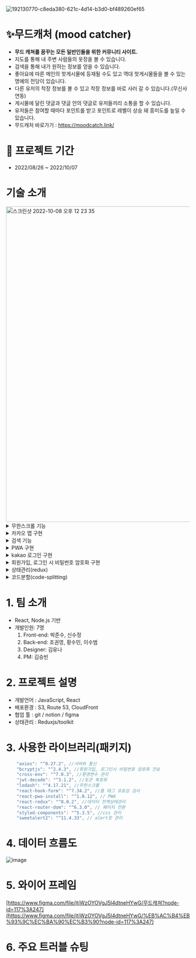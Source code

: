 ![192130770-c8eda380-621c-4d14-b3d0-bf489260ef65](https://user-images.githubusercontent.com/109053875/194685680-415a896c-197c-4c19-bf17-9c96970c2477.png)

# ✨무드캐처 (mood catcher)

- **무드 캐쳐를 꿈꾸는 모든 일반인들을 위한 커뮤니티 사이트.**
- 지도를 통해 내 주변 사람들의 옷장을 볼 수 있습니다.
- 검색을 통해 내가 원하는 정보를 얻을 수 있습니다.
- 좋아요에 따른 메인의 핫게시물에 등재될 수도 있고 역대 핫게시물들을 볼 수 있는 명예의 전당이 있습니다.
- 다른 유저의 착장 정보를 볼 수 있고 착장 정보를 바로 사러 갈 수 있습니다.(무신사 연동)
- 게시물에 달린 댓글과 댓글 안의 댓글로 유저들끼리 소통을 할 수 있습니다.
- 유저들은 참여할 때마다 포인트를 받고 포인트로 레벨이 상승 돼 흥미도를 높일 수 있습니다.
- 무드캐처 바로가기 : https://moodcatch.link/

# 📆 프로젝트 기간

- 2022/08/26 ~ 2022/10/07

 
 # 기술 소개
<img width="862" alt="스크린샷 2022-10-08 오후 12 23 35" src="https://user-images.githubusercontent.com/109053875/194685724-265a98a0-3364-4161-a80f-e0260f67a955.png">

<details>
<summary>무한스크롤 기능</summary>
<div markdown="1">       
 <img width="462" alt="ezgif com-gif-maker" src="https://user-images.githubusercontent.com/109053875/194686473-4b3779de-3c45-4d6c-8f60-5964f6079487.gif">
 <img width="462" alt="code" src="https://user-images.githubusercontent.com/109053875/194686572-fd606a7e-1e00-45af-be04-6cb70be1237d.png">

 - lodash 라이브러리의 throttle을 이용하여 동일 이벤트가 반복적으로 시행되는 경우, 
  이벤트의 실제 반복 주기와 상관 없이 임의로 설정한 일정 시간 간격으로 실행하게 하여 함수호출의 빈도를 감소시킴
</div>
</details>

<details>
<summary>카카오 맵 구현</summary>
<div markdown="1">       
<img width="428" alt="스크린샷 2022-10-08 오후 1 03 05" src="https://user-images.githubusercontent.com/109053875/194687298-5e235fc6-0dda-427c-95b2-b22481865c79.png">

😎😎

</div>
</details>
</details>

<details>
<summary>검색 기능</summary>
<div markdown="1">       
<img width="423" alt="스크린샷 2022-10-08 오후 12 49 50" src="https://user-images.githubusercontent.com/109053875/194686831-c3898fd8-1e18-4ab2-b066-138533e56c7d.png">
<img width="511" alt="스크린샷 2022-10-08 오후 12 49 38" src="https://user-images.githubusercontent.com/109053875/194686845-43056546-0767-49a3-a491-03cf81035de5.png">
 
- url로 keyword와 sort를 넘겨주어 검색하는 방식
- 검색 결과 페이지에서 재검색을 했을 경우 state를 변경시켜 재렌더링 함
</div>
</details>

<details>
<summary>PWA 구현</summary>
<div markdown="1">      
<img width="425" alt="스크린샷 2022-10-08 오후 12 52 04" src="https://user-images.githubusercontent.com/109053875/194687010-8ad189d2-2db7-4fb3-b101-3a1d8755d93f.png">


😎😎

</div>
</details>
<details>
<summary>kakao 로그인 구현</summary>
<div markdown="1">       
<img width="425" alt="카카오" src="https://user-images.githubusercontent.com/109053875/194687017-ec056e3a-b91e-4e9c-869c-cbcbe21de44f.png">
<img width="1269" alt="스크린샷 2022-10-08 오후 12 56 10" src="https://user-images.githubusercontent.com/109053875/194687063-27ce6d13-3cc7-4055-9750-63f08fae3925.png">
 
- 카카오 개발자 페이지에서 닉네임/성별 창으로 토큰을 url로 주어 리다리엑트 하는 방식

</div>
</details>
<details>
<summary>회원가입, 로그인 시 비밀번호 암호화 구현</summary>
<div markdown="1">       
<img width="589" alt="스크린샷 2022-10-08 오후 12 59 13" src="https://user-images.githubusercontent.com/109053875/194687181-dcffc72a-1fd9-454b-828e-3a54d2ee7981.png">
<img width="566" alt="스크린샷 2022-10-08 오후 12 57 59" src="https://user-images.githubusercontent.com/109053875/194687185-cd7805ad-a6f0-4eb9-afc0-c14ec07c1392.png">
 
- 백엔드에서 DB로 저장할 때 암호화를 하기는 하지만 회원가입과 로그인 때 네트워크 창에서 비밀번호가 공개되는 것을 방지하기 위해 암호화 해서 전송

</div>
</details>
<details>
<summary>상태관리(redux)</summary>
<div markdown="1">       



</div>
</details>
<details>
<summary>코드분할(code-splitting)</summary>
<div markdown="1">       



</div>
</details>

# 1. 팀 소개

- React, Node.js 기반
- 개발인원: 7명
  1. Front-end: 박준수, 신수정
  2. Back-end: 조권영, 황수민, 이수범
  3. Designer: 김유나
  4. PM: 김승빈

# 2. 프로젝트 설명

- 개발언어 : JavaScript, React
- 배포환경 : S3, Route 53, CloudFront
- 협업 툴 : git / notion / figma
- 상태관리 : Reduxjs/toolkit

# 3. 사용한 라이브러리(패키지)

```jsx
    "axios": "^0.27.2", //서버와 통신
    "bcryptjs": "^2.4.3", //회원가입, 로그인시 비밀번호 암호화 전송
    "cross-env": "^7.0.3", //환경변수 관리
    "jwt-decode": "^3.1.2", //토큰 복호화
    "lodash": "^4.17.21", //무한스크롤 
    "react-hook-form": "^7.34.2", //폼 태그 유효성 검사
    "react-pwa-install": "^1.0.12", // PWA
    "react-redux": "^8.0.2", //데이터 전역상태관리
    "react-router-dom": "^6.3.0", // 페이지 전환
    "styled-components": "^5.3.5", //css 관리
    "sweetalert2": "^11.4.33", // alert창 관리

```

# 4. 데이터 흐름도

![image](https://user-images.githubusercontent.com/87622597/188310315-d59f7259-d564-4819-ab2c-4f7e7c5991cb.png)

# 5. 와이어 프레임

[https://www.figma.com/file/jtjWzOYOVgJ5I4dtneHYwG/무드캐쳐?node-id=117%3A247](https://www.figma.com/file/jtjWzOYOVgJ5I4dtneHYwG/%EB%AC%B4%EB%93%9C%EC%BA%90%EC%B3%90?node-id=117%3A247)

# 6. 주요 트러블 슈팅

